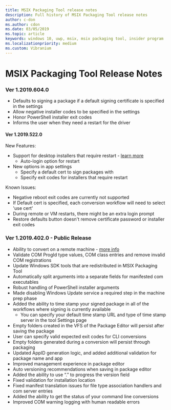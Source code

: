 ```yaml
---
title: MSIX Packaging Tool release notes
description: Full history of MSIX Packaging Tool release notes
author: c-don
ms.author: cdon
ms.date: 03/05/2019
ms.topic: article
keywords: windows 10, uwp, msix, msix packaging tool, insider program
ms.localizationpriority: medium
ms.custom: Vibranium
---
```


# MSIX Packaging Tool Release Notes 

### Ver 1.2019.604.0 

- Defaults to signing a package if a default signing certificate is specified in the settings
- Allow negative installer codes to be specified in the settings
- Honor PowerShell installer exit codes
- Informs the user when they need a restart for the driver

#### Ver 1.2019.522.0

New Features:

- Support for desktop installers that require restart - [learn more](../support-restart.md)
    - Auto-login option for restart 
- New options in app settings
    - Specify a default cert to sign packages with 
    - Specify exit codes for installers that require restart
    
Known Issues:

- Negative reboot exit codes are currently not supported
- If Default cert is specified, each conversion workflow will need to select 'use cert'
- During remote or VM restarts, there might be an extra login prompt 
- Restore defaults button doesn't remove certificate password or installer exit codes

### **Ver 1.2019.402.0 - Public Release**

 - Ability to convert on a remote machine - [more info](../remote-conversion-setup.md)
 - Validate COM ProgId type values, COM class entries and remove invalid COM registrations
 - Update Windows SDK tools that are redistributed in MSIX Packaging Tool 
 - Automatically split arguments into a separate fields for manifested com executables
 - Robust handling of PowerShell installer arguments
 - Made disabling Windows Update service a required step in the machine prep phase
- Added the ability to time stamp your signed package in all of the workflows where signing is currently available
    - You can specify your default time stamp URL and type of time stamp server in the tool Settings page 
- Empty folders created in the VFS of the Package Editor will persist after saving the package
- User can specify valid expected exit codes for CLI conversions
- Empty folders generated during a conversion will persist through packaging
- Updated AppID generation logic, and added additional validation for package name and app 
- Improved management experience in package editor
- Auto versioning recommendations when saving in package editor
- Added the ability to use “.” to progress the version field
- Fixed validation for installation location
- Fixed manifest translation issues for file type association handlers and com server entries
- Added the ability to get the status of your command line conversions
- Improved COM warning logging with human readable errors
